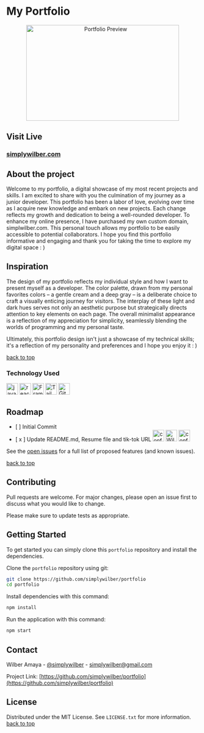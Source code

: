 # My Portfolio

<a name="readme-top"></a>

<p style="text-align: center;">
<Image src="https://media.giphy.com/media/v1.Y2lkPTc5MGI3NjExZ2s1emsyY2I0a3V6dGdwa2h2MGZ5MmdhcDFwZmowcDNybXVoNHo0dyZlcD12MV9pbnRlcm5hbF9naWZfYnlfaWQmY3Q9Zw/nKqJTSbYeQxvemPI51/giphy.gif" width="400" height="250" alt="Portfolio Preview"/>

## Visit Live

<a href="https://www.simplywilber.com"><h3>simplywilber.com</h3></a>

 ## About the project

</p>
Welcome to my portfolio, a digital showcase of my most recent projects and skills. I am excited to share with you the culmination of my journey as a junior developer. This portfolio has been a labor of love, evolving over time as I acquire new knowledge and embark on new projects. Each change reflects my growth and dedication to being a well-rounded developer. To enhance my online presence, I have purchased my own custom domain, simplwilber.com. This personal touch allows my portfolio to be easily accessible to potential collaborators. I hope you find this portfolio informative and engaging and thank you for taking the time to explore my digital space : &rpar;

## Inspiration 


The design of my portfolio reflects my individual style and how I want to present myself as a developer. The color palette, drawn from my personal favorites colors – a gentle cream and a deep gray – is a deliberate choice to craft a visually enticing journey for visitors. The interplay of these light and dark hues serves not only an aesthetic purpose but strategically directs attention to key elements on each page. The overall minimalist appearance is a reflection of my appreciation for simplicity, seamlessly blending the worlds of programming and my personal taste. 

Ultimately, this portfolio design isn't just a showcase of my technical skills; it's a reflection of my personality and preferences and I hope you enjoy it : &#41;

<a href="#readme-top">back to top</a>

### Technology Used

<div>
<Image src="https://user-images.githubusercontent.com/25181517/117447155-6a868a00-af3d-11eb-9cfe-245df15c9f3f.png" width="30px" height="30px" alt="javascript logo"/> 
<Image src="https://user-images.githubusercontent.com/25181517/183897015-94a058a6-b86e-4e42-a37f-bf92061753e5.png" width="30px" height="30px" alt="react logo"/>
<Image src="https://media.giphy.com/media/v1.Y2lkPTc5MGI3NjExcGxvdm9paWMzOTlsOG01bnRhcnE0MjRiM3Z5c29yY2syZTU1bWRsciZlcD12MV9pbnRlcm5hbF9naWZfYnlfaWQmY3Q9cw/v1H8vbLlWAjSUAEkG5/giphy.gif" width="30px" height="30px" alt="Framer motion logo"/>
<Image src="https://user-images.githubusercontent.com/25181517/202896760-337261ed-ee92-4979-84c4-d4b829c7355d.png" width="30px" height="30px" alt="TailwindCSS logo"/>
<Image src="https://user-images.githubusercontent.com/25181517/192108372-f71d70ac-7ae6-4c0d-8395-51d8870c2ef0.png" width="30px" height="30px" alt="Git logo"/>
</div>

## Roadmap
<div>
<ul>
    <li>
        [ ] Initial Commit
    </li>
    <li>
        [ x ] Update README.md, Resume file and tik-tok URL
        <Image src="https://media.giphy.com/media/yWI8ycaXuknOpxomyZ/giphy.gif" width="30px" height="30px" alt="confetti"/>
        <Image src="https://media.giphy.com/media/7Q7fYv7rIVQ7rvXpgB/giphy.gif" width="30px" height="30px" alt="Wilber Celebrating"/>
        <Image src="https://media.giphy.com/media/yWI8ycaXuknOpxomyZ/giphy.gif" width="30px" height="30px" alt="confetti"/>
    </li>
</ul>
</div>

See the [open issues](https://github.com/simplywilber/portfolio/issues) for a full list of proposed features (and known issues).

<a href="#readme-top">back to top</a>

## Contributing

Pull requests are welcome. For major changes, please open an issue first
to discuss what you would like to change.

Please make sure to update tests as appropriate.

## Getting Started

To get started you can simply clone this `portfolio` repository and install the dependencies.

Clone the `portfolio` repository using git:

```bash
git clone https://github.com/simplywilber/portfolio
cd portfolio
```

Install dependencies with this command:

```bash
npm install
```

Run the application with this command:

```bash
npm start
```

## Contact

Wilber Amaya - [@simplywilber](https://instagram.com/simplywilber) - simplywilber@gmail.com

Project Link: [https://github.com/simplywilber/portfolio](https://github.com/simplywilber/portfolio)

## License

Distributed under the MIT License. See `LICENSE.txt` for more information. 
<a href="#readme-top">back to top</a>

